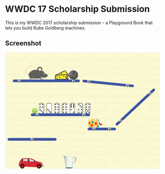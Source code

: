 # WWDC 17 Scholarship Submission
This is my WWDC 2017 scholarship submission - a Playground Book that lets you build Rube Goldberg machines.

## Screenshot
![Screenshot](https://raw.githubusercontent.com/kabiroberai/wwdc-17/fa70203fadaa1fd4b81caa4de98e296d98d539e6/Rube%20Goldberg.playgroundbook/Contents/Resources/Icon.png)
